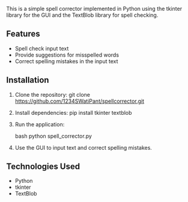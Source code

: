 This is a simple spell corrector implemented in Python using the tkinter library for the GUI and the TextBlob library for spell checking.

## Features

- Spell check input text
- Provide suggestions for misspelled words
- Correct spelling mistakes in the input text

## Installation

1. Clone the repository:
   git clone https://github.com/1234SWatiPant/spellcorrector.git
   

2. Install dependencies:
   pip install tkinter textblob
   

3. Run the application:

   bash
   python spell_corrector.py
   

4. Use the GUI to input text and correct spelling mistakes.

## Technologies Used

- Python
- tkinter
- TextBlob

